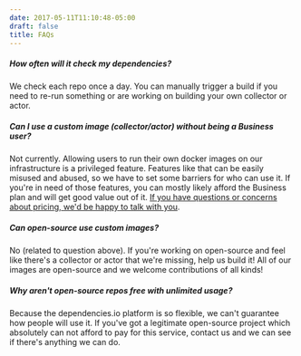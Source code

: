 ```yaml
---
date: 2017-05-11T11:10:48-05:00
draft: false
title: FAQs
---
```


##### How often will it check my dependencies?

We check each repo once a day. You can manually trigger a build if you need to
re-run something or are working on building your own collector or actor.

##### Can I use a custom image (collector/actor) without being a **Business** user?

Not currently. Allowing users to run their own docker images on our
infrastructure is a privileged feature. Features like that can be easily misused
and abused, so we have to set some barriers for who can use it. If you're in
need of those features, you can mostly likely afford the Business plan and will
get good value out of it. [If you have questions or concerns about pricing, we'd
be happy to talk with you](#).

##### Can open-source use custom images?

No (related to question above). If you're working on open-source and feel like
there's a collector or actor that we're missing, help us build it! All of our
images are open-source and we welcome contributions of all kinds!

##### Why aren't open-source repos free with unlimited usage?

Because the dependencies.io platform is so flexible, we can't guarantee how
people will use it. If you've got a legitimate open-source project which
absolutely can not afford to pay for this service, contact us and we can see if
there's anything we can do.
